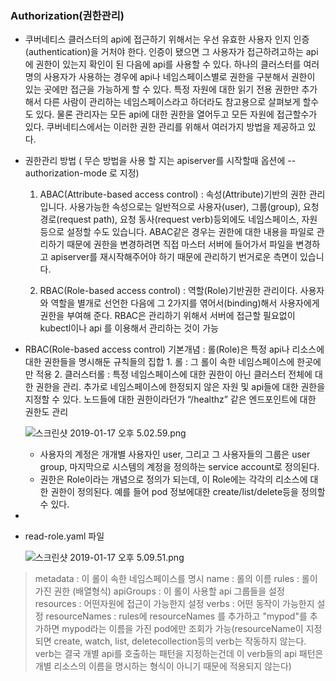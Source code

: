 
### Authorization(권한관리)
  
  - 쿠버네티스 클러스터의 api에 접근하기 위해서는 우선 유효한 사용자 인지 인증(authentication)을 거처야 한다. 인증이 됐으면 그 사용자가 접근하려고하는 api에 권한이 있는지 확인이 된 다음에 api를 사용할 수 있다. 하나의 클러스터를 여러명의 사용자가 사용하는 경우에 api나 네임스페이스별로 권한을 구분해서 권한이 있는 곳에만 접근을 가능하게 할 수 있다. 특정 자원에 대한 읽기 전용 권한만 추가해서 다른 사람이 관리하는 네임스페이스라고 하더라도 참고용으로 살펴보게 할수도 있다. 물론 관리자는 모든 api에 대한 권한을 열어두고 모든 자원에 접근할수가 있다. 쿠버네티스에서는 이러한 권한 관리를 위해서 여러가지 방법을 제공하고 있다.
  
  - 권한관리 방법 ( 무슨 방법을 사용 할 지는 apiserver를 시작할때 옵션에 --authorization-mode 로 지정)
  
    1) ABAC(Attribute-based access control) : 속성(Attribute)기반의 권한 관리 입니다. 사용가능한 속성으로는 일반적으로 사용자(user), 그룹(group), 요청 경로(request path), 요청 동사(request verb)등외에도 네임스페이스, 자원등으로 설정할 수도 있습니다. ABAC같은 경우는 권한에 대한 내용을 파일로 관리하기 때문에 권한을 변경하려면 직접 마스터 서버에 들어가서 파일을 변경하고 apiserver를 재시작해주어야 하기 때문에 관리하기 번거로운 측면이 있습니다. 
   
    2) RBAC(Role-based access control) :  역할(Role)기반권한 관리이다. 사용자와 역할을 별개로 선언한 다음에 그 2가지를 엮어서(binding)해서 사용자에게 권한을 부여해 준다. RBAC은 관리하기 위해서 서버에 접근할 필요없이 kubectl이나 api 를 이용해서 관리하는 것이 가능
 
- RBAC(Role-based access control) 기본개념 : 롤(Role)은 특정 api나 리소스에 대한 권한들을 명시해둔 규칙들의 집합
        1. 롤  : 그 롤이 속한 네임스페이스에 한곳에만 적용
        2. 클러스터롤 : 특정 네임스페이스에 대한 권한이 아닌 클러스터 전체에 대한 권한을 관리. 추가로 네임스페이스에 한정되지 않은 자원 및 api들에 대한 권한을 지정할 수 있다. 노드들에 대한 권한이라던가 “/healthz” 같은 엔드포인트에 대한 권한도 관리
     
    ![스크린샷 2019-01-17 오후 5.02.59.png](https://s3-ap-northeast-1.amazonaws.com/torchpad-production/wikis/10853/gANlmdhcRwuNQoPvFu2j_%E1%84%89%E1%85%B3%E1%84%8F%E1%85%B3%E1%84%85%E1%85%B5%E1%86%AB%E1%84%89%E1%85%A3%E1%86%BA%202019-01-17%20%E1%84%8B%E1%85%A9%E1%84%92%E1%85%AE%205.02.59.png)
     - 사용자의 계정은 개개별 사용자인 user, 그리고 그 사용자들의 그룹은 user group, 마지막으로 시스템의 계정을 정의하는 service account로 정의된다.
     -  권한은 Role이라는 개념으로 정의가 되는데, 이 Role에는 각각의 리소스에 대한 권한이 정의된다. 예를 들어 pod 정보에대한 create/list/delete등을 정의할 수 있다. 
     
-
- read-role.yaml 파일
     
     ![스크린샷 2019-01-17 오후 5.09.51.png](https://s3-ap-northeast-1.amazonaws.com/torchpad-production/wikis/10853/LnY7XLSQ4i5gPwaEgQMA_%E1%84%89%E1%85%B3%E1%84%8F%E1%85%B3%E1%84%85%E1%85%B5%E1%86%AB%E1%84%89%E1%85%A3%E1%86%BA%202019-01-17%20%E1%84%8B%E1%85%A9%E1%84%92%E1%85%AE%205.09.51.png)
 > metadata : 이 롤이 속한 네임스페이스를 명시
  name : 롤의 이름
  rules : 롤이 가진 권한 (배열형식)
  apiGroups : 이 롤이 사용할 api 그룹들을 설정
  resources : 어떤자원에 접근이 가능한지 설정
  verbs : 어떤 동작이 가능한지 설정
  resourceNames : rules에 resourceNames 를 추가하고 "mypod"를 추가하면 mypod라는 이름을 가진 pod에만 조회가 가능(resourceName이 지정되면 create, watch, list, deletecollection등의 verb는 작동하지 않는다. verb는 결국 개별 api를 호출하는 패턴을 지정하는건데 이 verb들의 api 패턴은 개별 리소스의 이름을 명시하는 형식이 아니기 때문에 적용되지 않는다)
